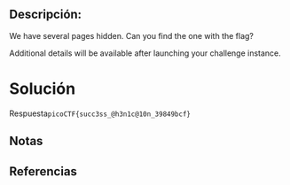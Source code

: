 ## Descripción:
We have several pages hidden. Can you find the one with the flag?

Additional details will be available after launching your challenge instance.

# Solución

Respuesta`picoCTF{succ3ss_@h3n1c@10n_39849bcf}`
## Notas

## Referencias
 